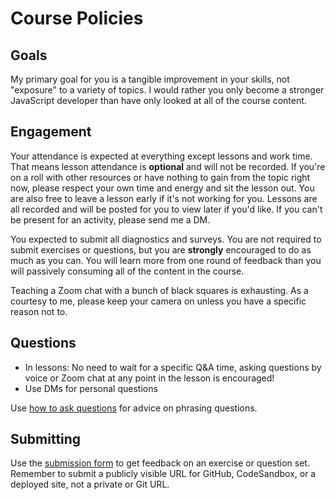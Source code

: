 # Course Policies

## Goals

My primary goal for you is a tangible improvement in your skills, not "exposure" to a variety of topics. I would rather you only become a stronger JavaScript developer than have only looked at all of the course content.

## Engagement

Your attendance is expected at everything except lessons and work time. That means lesson attendance is **optional** and will not be recorded. If you're on a roll with other resources or have nothing to gain from the topic right now, please respect your own time and energy and sit the lesson out. You are also free to leave a lesson early if it's not working for you. Lessons are all recorded and will be posted for you to view later if you'd like. If you can't be present for an activity, please send me a DM.

You expected to submit all diagnostics and surveys. You are not required to submit exercises or questions, but you are **strongly** encouraged to do as much as you can. You will learn more from one round of feedback than you will passively consuming all of the content in the course.

Teaching a Zoom chat with a bunch of black squares is exhausting. As a courtesy to me, please keep your camera on unless you have a specific reason not to.

## Questions

* In lessons: No need to wait for a specific Q&A time, asking questions by voice or Zoom chat at any point in the lesson is encouraged!
* Use DMs for personal questions

Use [how to ask questions](/posts/how-to-ask-questions) for advice on phrasing questions.

## Submitting

Use the [submission form](https://forms.gle/fage8FMat1RwP1vP7) to get feedback on an exercise or question set. Remember to submit a publicly visible URL for GitHub, CodeSandbox, or a deployed site, not a private or Git URL.
